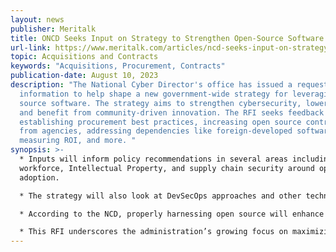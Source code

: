 ```yaml
---
layout: news
publisher: Meritalk
title: ONCD Seeks Input on Strategy to Strengthen Open-Source Software
url-link: https://www.meritalk.com/articles/ncd-seeks-input-on-strategy-to-strengthen-open-source-software/
topic: Acquisitions and Contracts
keywords: "Acquisitions, Procurement, Contracts"
publication-date: August 10, 2023
description: "The National Cyber Director's office has issued a request for
  information to help shape a new government-wide strategy for leveraging open
  source software. The strategy aims to strengthen cybersecurity, lower costs,
  and benefit from community-driven innovation. The RFI seeks feedback on
  establishing procurement best practices, increasing open source contributions
  from agencies, addressing dependencies like foreign-developed software,
  measuring ROI, and more. "
synopsis: >-
  * Inputs will inform policy recommendations in several areas including
  workforce, Intellectual Property, and supply chain security around open source
  adoption.

  * The strategy will also look at DevSecOps approaches and other technical considerations.

  * According to the NCD, properly harnessing open source will enhance resilience, lower barriers to entry, and benefit national economic competitiveness. But challenges remain around security, licensing, and sustainment.

  * This RFI underscores the administration’s growing focus on maximizing open source to transform government digital services.
---
```

